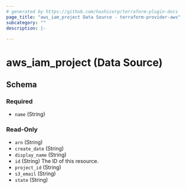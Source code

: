 ```yaml
---
# generated by https://github.com/hashicorp/terraform-plugin-docs
page_title: "aws_iam_project Data Source - terraform-provider-aws"
subcategory: ""
description: |-
  
---
```


# aws_iam_project (Data Source)





<!-- schema generated by tfplugindocs -->
## Schema

### Required

- `name` (String)

### Read-Only

- `arn` (String)
- `create_date` (String)
- `display_name` (String)
- `id` (String) The ID of this resource.
- `project_id` (String)
- `s3_email` (String)
- `state` (String)
